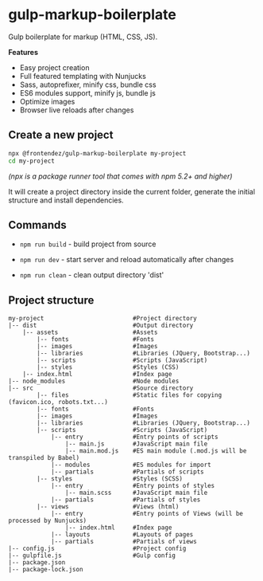 # gulp-markup-boilerplate
Gulp boilerplate for markup (HTML, CSS, JS).

**Features**

- Easy project creation
- Full featured templating with Nunjucks
- Sass, autoprefixer, minify css, bundle css
- ES6 modules support, minify js, bundle js
- Optimize images
- Browser live reloads after changes

## Create a new project

```sh
npx @frontendez/gulp-markup-boilerplate my-project
cd my-project
```

_(npx is a package runner tool that comes with npm 5.2+ and higher)_

It will create a project directory inside the current folder, generate the initial structure and install dependencies.

## Commands

* `npm run build` - build project from source

* `npm run dev` - start server and reload automatically after changes

* `npm run clean` - clean output directory 'dist'

## Project structure

```
my-project                         #Project directory
|-- dist                           #Output directory
    |-- assets                     #Assets
        |-- fonts                  #Fonts
        |-- images                 #Images
        |-- libraries              #Libraries (JQuery, Bootstrap...)
        |-- scripts                #Scripts (JavaScript)
        |-- styles                 #Styles (CSS)
    |-- index.html                 #Index page
|-- node_modules                   #Node modules
|-- src                            #Source directory
        |-- files                  #Static files for copying (favicon.ico, robots.txt...)
        |-- fonts                  #Fonts
        |-- images                 #Images
        |-- libraries              #Libraries (JQuery, Bootstrap...)
        |-- scripts                #Scripts (JavaScript)
            |-- entry              #Entry points of scripts
                |-- main.js        #JavaScript main file
                |-- main.mod.js    #ES main module (.mod.js will be transpiled by Babel)
            |-- modules            #ES modules for import
            |-- partials           #Partials of scripts
        |-- styles                 #Styles (SCSS)
            |-- entry              #Entry points of styles
                |-- main.scss      #JavaScript main file
            |-- partials           #Partials of styles
        |-- views                  #Views (html)
            |-- entry              #Entry points of Views (will be processed by Nunjucks)
                |-- index.html     #Index page
            |-- layouts            #Layouts of pages
            |-- partials           #Partials of views
|-- config.js                      #Project config
|-- gulpfile.js                    #Gulp config
|-- package.json
|-- package-lock.json
